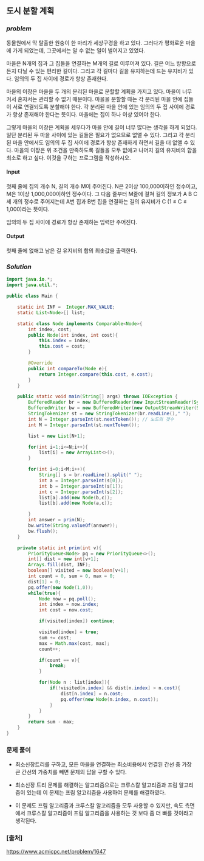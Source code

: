 ## **도시 분할 계획**


### ***problem***
동물원에서 막 탈출한 원숭이 한 마리가 세상구경을 하고 있다. 그러다가 평화로운 마을에 가게 되었는데, 그곳에서는 알 수 없는 일이 벌어지고 있었다.

마을은 N개의 집과 그 집들을 연결하는 M개의 길로 이루어져 있다. 길은 어느 방향으로든지 다닐 수 있는 편리한 길이다. 그리고 각 길마다 길을 유지하는데 드는 유지비가 있다. 임의의 두 집 사이에 경로가 항상 존재한다.

마을의 이장은 마을을 두 개의 분리된 마을로 분할할 계획을 가지고 있다. 마을이 너무 커서 혼자서는 관리할 수 없기 때문이다. 마을을 분할할 때는 각 분리된 마을 안에 집들이 서로 연결되도록 분할해야 한다. 각 분리된 마을 안에 있는 임의의 두 집 사이에 경로가 항상 존재해야 한다는 뜻이다. 마을에는 집이 하나 이상 있어야 한다.

그렇게 마을의 이장은 계획을 세우다가 마을 안에 길이 너무 많다는 생각을 하게 되었다. 일단 분리된 두 마을 사이에 있는 길들은 필요가 없으므로 없앨 수 있다. 그리고 각 분리된 마을 안에서도 임의의 두 집 사이에 경로가 항상 존재하게 하면서 길을 더 없앨 수 있다. 마을의 이장은 위 조건을 만족하도록 길들을 모두 없애고 나머지 길의 유지비의 합을 최소로 하고 싶다. 이것을 구하는 프로그램을 작성하시오.

#### **Input**
첫째 줄에 집의 개수 N, 길의 개수 M이 주어진다. N은 2이상 100,000이하인 정수이고, M은 1이상 1,000,000이하인 정수이다. 그 다음 줄부터 M줄에 걸쳐 길의 정보가 A B C 세 개의 정수로 주어지는데 A번 집과 B번 집을 연결하는 길의 유지비가 C (1 ≤ C ≤ 1,000)라는 뜻이다.

임의의 두 집 사이에 경로가 항상 존재하는 입력만 주어진다.

#### **Output**
첫째 줄에 없애고 남은 길 유지비의 합의 최솟값을 출력한다.

### ***Solution***
``` java
import java.io.*;
import java.util.*;

public class Main {

    static int INF =  Integer.MAX_VALUE;
    static List<Node>[] list;

    static class Node implements Comparable<Node>{
        int index, cost;
        public Node(int index, int cost){
            this.index = index;
            this.cost = cost;
        }

        @Override
        public int compareTo(Node e){
            return Integer.compare(this.cost, e.cost);
        }
    }

    public static void main(String[] args) throws IOException {
        BufferedReader br = new BufferedReader(new InputStreamReader(System.in));
        BufferedWriter bw = new BufferedWriter(new OutputStreamWriter(System.out));
        StringTokenizer st = new StringTokenizer(br.readLine()," ");
        int N = Integer.parseInt(st.nextToken()); // 노드의 갯수
        int M = Integer.parseInt(st.nextToken());

        list = new List[N+1];

        for(int i=1;i<=N;i++){
            list[i] = new ArrayList<>();
        }

        for(int i=0;i<M;i++){
            String[] s = br.readLine().split(" ");
            int a = Integer.parseInt(s[0]);
            int b = Integer.parseInt(s[1]);
            int c = Integer.parseInt(s[2]);
            list[a].add(new Node(b,c));
            list[b].add(new Node(a,c));

        }
        int answer = prim(N);
        bw.write(String.valueOf(answer));
        bw.flush();
    }

    private static int prim(int v){
        PriorityQueue<Node> pq = new PriorityQueue<>();
        int[] dist = new int[v+1];
        Arrays.fill(dist, INF);
        boolean[] visited = new boolean[v+1];
        int count = 0, sum = 0, max = 0;
        dist[1] = 0;
        pq.offer(new Node(1,0));
        while(true){
            Node now = pq.poll();
            int index = now.index;
            int cost = now.cost;

            if(visited[index]) continue;

            visited[index] = true;
            sum += cost;
            max = Math.max(cost, max);
            count++;

            if(count == v){
                break;
            }

            for(Node n : list[index]){
                if(!visited[n.index] && dist[n.index] > n.cost){
                    dist[n.index] = n.cost;
                    pq.offer(new Node(n.index, n.cost));
                }
            }
        }
        return sum - max;
    }
}

```
### **문제 풀이**
- 최소신장트리를 구하고, 모든 마을을 연결하는 최소비용에서 연결된 간선 중 가장 큰 간선의 가중치를 빼면 문제의 답을 구할 수 있다.
- 최소신장 트리 문제를 해결하는 알고리즘으로는 크루스칼 알고리즘과 프림 알고리즘이 있는데 이 문제는 프림 알고리즘을 사용하여 문제를 해결하였다.

- 이 문제도 프림 알고리즘과 크루스칼 알고리즘을 모두 사용할 수 있지만, 속도 측면에서 크루스칼 알고리즘이 프림 알고리즘을 사용하는 것 보다 좀 더 빠를 것이라고 생각된다.

### **[출처]**
https://www.acmicpc.net/problem/1647